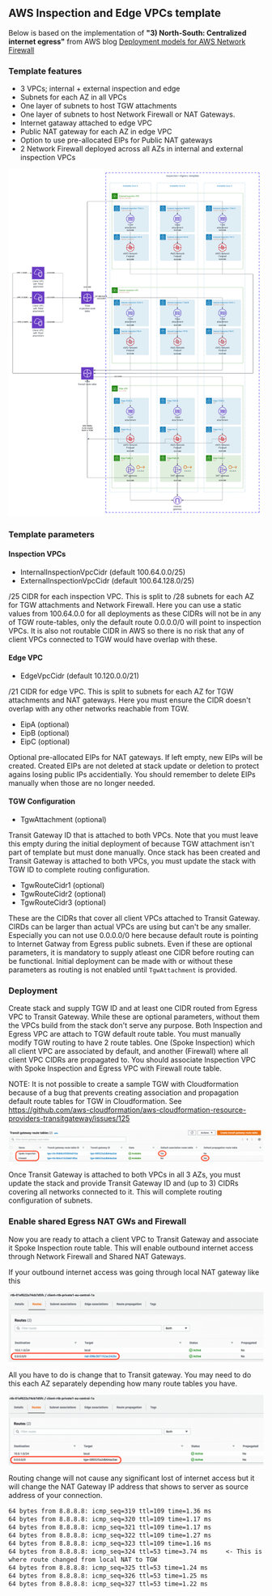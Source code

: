 ## AWS Inspection and Edge VPCs template

Below is based on the implementation of **"3) North-South: Centralized internet egress"** from AWS blog [Deployment models for AWS Network Firewall](https://aws.amazon.com/blogs/networking-and-content-delivery/deployment-models-for-aws-network-firewall/)

### Template features
* 3 VPCs; internal + external inspection and edge
* Subnets for each AZ in all VPCs
* One layer of subnets to host TGW attachments
* One layer of subnets to host Network Firewall or NAT Gateways.
* Internet gataway attached to edge VPC
* Public NAT gateway for each AZ in edge VPC
* Option to use pre-allocated EIPs for Public NAT gateways
* 2 Network Firewall deployed across all AZs in internal and external inspection VPCs

![Network diagram](diagram.png)

### Template parameters

#### Inspection VPCs

   * InternalInspectionVpcCidr (default 100.64.0.0/25)
   * ExternalInspectionVpcCidr (default 100.64.128.0/25)

/25 CIDR for each inspection VPC. This is split to /28 subnets for each AZ for TGW attachments and Network Firewall.
Here you can use a static values from 100.64.0.0 for all deployments as these CIDRs will not
be in any of TGW route-tables, only the default route 0.0.0.0/0 will point to inspection VPCs.
It is also not routable CIDR in AWS so there is no risk that any of client VPCs connected to TGW would
have overlap with these.

#### Edge VPC 

   * EdgeVpcCidr (default 10.120.0.0/21)

/21 CIDR for edge VPC. This is split to subnets for each AZ for TGW attachments and NAT gateways.
Here you must ensure the CIDR doesn't overlap with any other networks reachable from TGW.

   * EipA (optional)
   * EipB (optional)
   * EipC (optional)

Optional pre-allocated EIPs for NAT gateways. If left empty, new EIPs will be created. Created EIPs
are not deleted at stack update or deletion to protect agains losing public IPs accidentially.
You should remember to delete EIPs manually when those are no longer needed.

#### TGW Configuration

   * TgwAttachment (optional)

Transit Gateway ID that is attached to both VPCs. Note that you must leave this empty during
the initial deployment of because TGW attachment isn't part of template but must done manually.
Once stack has been created and Transit Gateway is attached to both VPCs, you must update
the stack with TGW ID to complete routing configuration.

   * TgwRouteCidr1 (optional)
   * TgwRouteCidr2 (optional)
   * TgwRouteCidr3 (optional)

These are the CIDRs that cover all client VPCs attached to Transit Gateway. CIRDs can be larger
than actual VPCs are using but can't be any smaller. Especially you can not use 0.0.0.0/0
here because default route is pointing to Internet Gatway from Egress public subnets.
Even if these are optional parameters, it is mandatory to supply atleast one CIDR before
routing can be functional. Initial deployment can be made with or without these parameters
as routing is not enabled until `TgwAttachment` is provided.

### Deployment

Create stack and supply TGW ID and at least one CIDR routed from Egress VPC to Transit Gateway.
While these are optional parameters, without them the VPCs build from the stack don't serve any purpose.
Both Inspection and Egress VPC are attach to TGW default route table. You must manually modify TGW routing
to have 2 route tables. One (Spoke Inspection) which all client VPC are associated by default, and another (Firewall) where all client VPC CIDRs are propagated to. You should associate Inspection VPC with
Spoke Inspection and Egress VPC with Firewall route table.

NOTE: It is not possible to create a sample TGW with Cloudformation because of a bug that prevents
creating association and propagation default route tables for TGW in Cloudformation. See https://github.com/aws-cloudformation/aws-cloudformation-resource-providers-transitgateway/issues/125

![TGW route table config](refdocs/tgw-routetable-config.png)

Once Transit Gateway is attached to both VPCs in all 3 AZs, you must update the stack and provide
Transit Gateway ID and (up to 3) CIDRs covering all networks connected to it. This will complete
routing configuration of subnets.

### Enable shared Egress NAT GWs and Firewall

Now you are ready to attach a client VPC to Transit Gateway and associate it Spoke Inspection route table.
This will enable outbound internet access through Network Firewall and Shared NAT Gateways.

If your outbound internet access was going through local NAT gateway like this

![VPC routing via NAT](refdocs/vpc-routing-natgw.png)

All you have to do is change that to Transit gateway. You may need to do this each AZ separately
depending how many route tables you have.

![VPC routing via TGW](refdocs/vpc-routing-tgw.png)

Routing change will not cause any significant lost of internet access but it will change the NAT Gateway IP address that shows to server as source address of your connection.

```
64 bytes from 8.8.8.8: icmp_seq=319 ttl=109 time=1.36 ms
64 bytes from 8.8.8.8: icmp_seq=320 ttl=109 time=1.17 ms
64 bytes from 8.8.8.8: icmp_seq=321 ttl=109 time=1.17 ms
64 bytes from 8.8.8.8: icmp_seq=322 ttl=109 time=1.27 ms
64 bytes from 8.8.8.8: icmp_seq=323 ttl=109 time=1.16 ms
64 bytes from 8.8.8.8: icmp_seq=324 ttl=53 time=3.74 ms     <- This is where route changed from local NAT to TGW
64 bytes from 8.8.8.8: icmp_seq=325 ttl=53 time=1.24 ms
64 bytes from 8.8.8.8: icmp_seq=326 ttl=53 time=1.25 ms
64 bytes from 8.8.8.8: icmp_seq=327 ttl=53 time=1.22 ms
```
